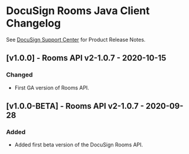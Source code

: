 # DocuSign Rooms Java Client Changelog
See [DocuSign Support Center](https://support.docusign.com/en/releasenotes/) for Product Release Notes.

## [v1.0.0] - Rooms API v2-1.0.7 - 2020-10-15
### Changed
- First GA version of Rooms API.

## [v1.0.0-BETA] - Rooms API v2-1.0.7 - 2020-09-28
### Added
- Added first beta version of the DocuSign Rooms API.
